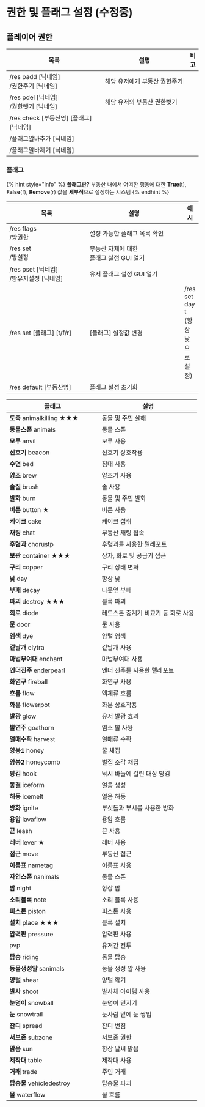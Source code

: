 # 권한 및 플래그 설정 (수정중)

## 플레이어 권한

<table><thead><tr><th width="349">목록</th><th width="323.3333333333333">설명</th><th>비고</th></tr></thead><tbody><tr><td>/res padd [닉네임]<br>/권한주기 [닉네임]</td><td>해당 유저에게 부동산 권한주기</td><td></td></tr><tr><td>/res pdel [닉네임]<br>/권한뺏기 [닉네임]</td><td>해당 유저의 부동산 권한뺏기</td><td></td></tr><tr><td>/res check [부동산명] [플래그] [닉네임]</td><td></td><td></td></tr><tr><td>/플래그알바추가 [닉네임]</td><td></td><td></td></tr><tr><td>/플래그알바제거 [닉네임]</td><td></td><td></td></tr></tbody></table>

### 플래그

{% hint style="info" %}
**플래그란?** 부동산 내에서 어떠한 행동에 대한 **True**(t), **False**(f), **Remove**(r) 값을 **세부적**으로 설정하는 시스템
{% endhint %}

<table data-header-hidden><thead><tr><th width="243.33333333333331">목록</th><th width="303">설명</th><th>예시</th></tr></thead><tbody><tr><td>/res flags<br>/땅권한</td><td>설정 가능한 플래그 목록 확인</td><td></td></tr><tr><td>/res set<br>/땅설정</td><td>부동산 자체에 대한<br>플래그 설정 GUI 열기</td><td>​</td></tr><tr><td>/res pset [닉네임]<br>/땅유저설정 [닉네임]</td><td>유저 플래그 설정 GUI 열기</td><td>​</td></tr><tr><td>/res set [플래그] [t/f/r]</td><td>[플래그] 설정값 변경</td><td>/res set day t <br>(항상 낮으로 설정)</td></tr><tr><td>/res default [부동산명]</td><td>플래그 설정 초기화</td><td></td></tr></tbody></table>

<table><thead><tr><th width="226">플래그</th><th>설명</th></tr></thead><tbody><tr><td><strong>도축</strong> animalkilling ★★★</td><td>동물 및 주민 살해</td></tr><tr><td><strong>동물스폰</strong> animals</td><td>동물 스폰</td></tr><tr><td><strong>모루</strong> anvil</td><td>모루 사용</td></tr><tr><td><strong>신호기</strong> beacon</td><td>신호기 상호작용</td></tr><tr><td><strong>수면</strong> bed</td><td>침대 사용</td></tr><tr><td><strong>양조</strong> brew</td><td>양조기 사용</td></tr><tr><td><strong>솔질</strong> brush</td><td>솔 사용</td></tr><tr><td><strong>발화</strong> burn</td><td>동물 및 주민 발화</td></tr><tr><td><strong>버튼</strong> button ★</td><td>버튼 사용</td></tr><tr><td><strong>케이크</strong> cake</td><td>케이크 섭취</td></tr><tr><td><strong>채팅</strong> chat</td><td>부동산 채팅 접속</td></tr><tr><td><strong>후렴과</strong> chorustp</td><td>후렴과를 사용한 텔레포트</td></tr><tr><td><strong>보관</strong> container ★★★</td><td>상자, 화로 및 공급기 접근</td></tr><tr><td><strong>구리</strong> copper</td><td>구리 상태 변화</td></tr><tr><td><strong>낮</strong> day</td><td>항상 낮</td></tr><tr><td><strong>부패</strong> decay</td><td>나뭇잎 부패</td></tr><tr><td><strong>파괴</strong> destroy ★★★</td><td>블록 파괴</td></tr><tr><td><strong>회로</strong> diode</td><td>레드스톤 중계기 비교기 등 회로 사용</td></tr><tr><td><strong>문</strong> door</td><td>문 사용</td></tr><tr><td><strong>염색</strong> dye</td><td>양털 염색</td></tr><tr><td><strong>겉날개</strong> elytra</td><td>겉날개 사용</td></tr><tr><td><strong>마법부여대</strong> enchant</td><td>마법부여대 사용</td></tr><tr><td><strong>엔더진주</strong> enderpearl</td><td>엔더 진주를 사용한 텔레포트</td></tr><tr><td><strong>화염구</strong> fireball</td><td>화염구 사용</td></tr><tr><td><strong>흐름</strong> flow</td><td>액체류 흐름</td></tr><tr><td><strong>화분</strong> flowerpot</td><td>화분 상호작용</td></tr><tr><td><strong>발광</strong> glow</td><td>유저 발광 효과</td></tr><tr><td><strong>뿔연주</strong> goathorn</td><td>염소 뿔 사용</td></tr><tr><td><strong>열매수확</strong> harvest</td><td>열매류 수확</td></tr><tr><td><strong>양봉1</strong> honey</td><td>꿀 채집</td></tr><tr><td><strong>양봉2</strong> honeycomb</td><td>벌집 조각 채집</td></tr><tr><td><strong>당김</strong> hook</td><td>낚시 바늘에 걸린 대상 당김</td></tr><tr><td><strong>동결</strong> iceform</td><td>얼음 생성</td></tr><tr><td><strong>해동</strong> icemelt</td><td>얼음 해동</td></tr><tr><td><strong>방화</strong> ignite</td><td>부싯돌과 부시를 사용한 방화</td></tr><tr><td><strong>용암</strong> lavaflow</td><td>용암 흐름</td></tr><tr><td><strong>끈</strong> leash</td><td>끈 사용</td></tr><tr><td><strong>레버</strong> lever ★</td><td>레버 사용</td></tr><tr><td><strong>접근</strong> move</td><td>부동산 접근</td></tr><tr><td><strong>이름표</strong> nametag</td><td>이름표 사용</td></tr><tr><td><strong>자연스폰</strong> nanimals</td><td>동물 스폰</td></tr><tr><td><strong>밤</strong> night</td><td>항상 밤</td></tr><tr><td><strong>소리블록</strong> note</td><td>소리 블록 사용</td></tr><tr><td><strong>피스톤</strong> piston</td><td>피스톤 사용</td></tr><tr><td><strong>설치</strong> place ★★★</td><td>블록 설치</td></tr><tr><td><strong>압력판</strong> pressure</td><td>압력판 사용</td></tr><tr><td>pvp</td><td>유저간 전투</td></tr><tr><td><strong>탑승</strong> riding</td><td>동물 탑승</td></tr><tr><td><strong>동물생성알</strong> sanimals</td><td>동물 생성 알 사용</td></tr><tr><td><strong>양털</strong> shear</td><td>양털 깎기</td></tr><tr><td><strong>발사</strong> shoot</td><td>발사체 아이템 사용</td></tr><tr><td><strong>눈덩이</strong> snowball</td><td>눈덩이 던지기</td></tr><tr><td><strong>눈</strong> snowtrail</td><td>눈사람 밑에 눈 쌓임</td></tr><tr><td><strong>잔디</strong> spread</td><td>잔디 번짐</td></tr><tr><td><strong>서브존</strong> subzone</td><td>서브존 권한</td></tr><tr><td><strong>맑음</strong> sun</td><td>항상 날씨 맑음</td></tr><tr><td><strong>제작대</strong> table</td><td>제작대 사용</td></tr><tr><td><strong>거래</strong> trade</td><td>주민 거래</td></tr><tr><td><strong>탑승물</strong> vehicledestroy</td><td>탑승물 파괴</td></tr><tr><td><strong>물</strong> waterflow</td><td>물 흐름</td></tr></tbody></table>
